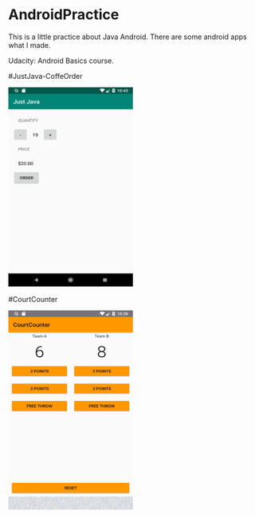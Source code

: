# AndroidPractice
This is a little practice about Java Android.
There are some android apps what I made. 

Udacity: Android Basics course.

#JustJava-CoffeOrder


<img src="https://github.com/DavidKiraly/AndroidPractice/blob/master/JustJava/JustJava.png?raw=true" width="250" height="400" />

#CourtCounter


<img src="https://github.com/DavidKiraly/AndroidPractice/blob/master/CourtCounter/CourtCounter.png?raw=true" width="250" height="400" />

